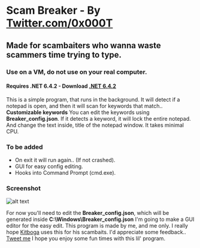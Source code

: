 # Scam Breaker - By [Twitter.com/0x000T](https://www.twitter.com/0x000T)
## Made for scambaiters who wanna waste scammers time trying to type.
### Use on a VM, do not use on your real computer.
#### Requires .NET 6.4.2 - Download [.NET 6.4.2](https://www.microsoft.com/en-us/download/details.aspx?id=53344)

This is a simple program, that runs in the background.
It will detect if a notepad is open, and then it will scan for keywords that match.. **Customizable keywords**
You can edit the keywords using **Breaker_config.json**. If it detects a keyword, it will lock the entire notepad.
And change the text inside, title of the notepad window. It takes minimal CPU.

### To be added
+ On exit it will run again.. (If not crashed).
+ GUI for easy config editing.
+ Hooks into Command Prompt (cmd.exe).

### Screenshot
![alt text](http://0x0.st/s2hg.png "Screenshot")

For now you'll need to edit the **Breaker_config.json**, which will be generated inside **C:\Windows\Breaker_config.json**
I'm going to make a GUI editor for the easy edit.
This program is made by me, and me only.
I really hope [Kitboga](https://www.twitch.tv/kitboga) uses this for his scambaits.
I'd appreciate some feedback.. [Tweet me](https://www.twitter.com/0x000T)
I hope you enjoy some fun times with this lil' program.

